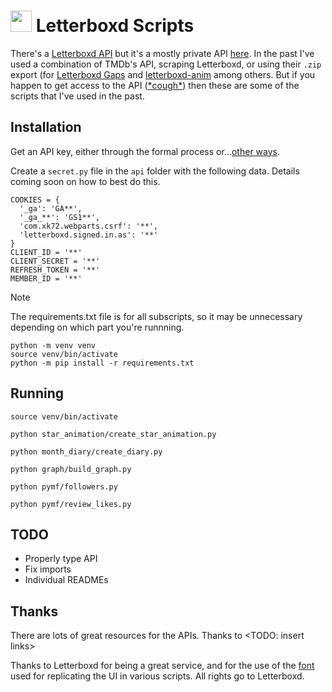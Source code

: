 # <img src='https://a.ltrbxd.com/logos/letterboxd-decal-dots-pos-rgb-500px.png' height='34' /> Letterboxd Scripts

There's a [Letterboxd API](https://api-docs.letterboxd.com/) but it's a mostly private API [here](https://letterboxd.com/api-beta/). In the past I've used a combination of TMDb's API, scraping Letterboxd, or using their `.zip` export (for [Letterboxd Gaps](https://alexbeals.com/projects/letterboxd/) and [letterboxd-anim](https://github.com/dado3212/letterboxd-anim) among others. But if you happen to get access to the API ([\*cough\*](#notyet)) then these are some of the scripts that I've used in the past.

## Installation

Get an API key, either through the formal process or...[other ways](#notyet).

Create a `secret.py` file in the `api` folder with the following data. Details coming soon on how to best do this.
```
COOKIES = {
  '_ga': 'GA**',
  '_ga_**': 'GS1**',
  'com.xk72.webparts.csrf': '**',
  'letterboxd.signed.in.as': '**'
}
CLIENT_ID = '**'
CLIENT_SECRET = '**'
REFRESH_TOKEN = '**'
MEMBER_ID = '**'
```

> [!NOTE]  
> The requirements.txt file is for all subscripts, so it may be unnecessary depending on which part you're runnning.

```
python -m venv venv
source venv/bin/activate
python -m pip install -r requirements.txt
```

## Running

```
source venv/bin/activate
```

```
python star_animation/create_star_animation.py
```

```
python month_diary/create_diary.py
```

```
python graph/build_graph.py
```

```
python pymf/followers.py
```

```
python pymf/review_likes.py
```

## TODO

* Properly type API
* Fix imports
* Individual READMEs

## Thanks

There are lots of great resources for the APIs. Thanks to <TODO: insert links>

Thanks to Letterboxd for being a great service, and for the use of the [font](https://s.ltrbxd.com/fonts/Graphik-Regular-Web.woff) used for replicating the UI in various scripts. All rights go to Letterboxd.